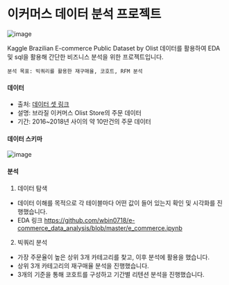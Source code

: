 # 이커머스 데이터 분석 프로젝트
![image](https://github.com/wbin0718/e-commerce_data_analysis/assets/104637982/f6a3f9a2-8a1e-495e-a5e7-8f310044521b)

Kaggle Brazilian E-commerce Public Dataset by Olist 데이터를 활용하여 EDA 및 sql을 활용해 간단한 비즈니스 분석을 위한 프로젝트입니다.

`분석 목표: 빅쿼리를 활용한 재구매율, 코호트, RFM 분석`

#### 데이터

* 출처: [데이터 셋 링크](https://www.kaggle.com/datasets/olistbr/brazilian-ecommerce)
* 설명: 브라질 이커머스 Olist Store의 주문 데이터
* 기간: 2016~2018년 사이의 약 10만건의 주문 데이터

#### 데이터 스키마
 
![image](https://github.com/wbin0718/e-commerce_data_analysis/assets/104637982/2d9cfc02-1a09-405b-9e22-673e5c12f211)

#### 분석

1) 데이터 탐색
  * 데이터 이해를 목적으로 각 테이블마다 어떤 값이 들어 있는지 확인 및 시각화를 진행했습니다.
  * EDA 링크 https://github.com/wbin0718/e-commerce_data_analysis/blob/master/e_commerce.ipynb
2) 빅쿼리 분석
  * 가장 주문율이 높은 상위 3개 카테고리를 찾고, 이후 분석에 활용을 했습니다.
  * 상위 3개 카테고리의 재구매율 분석을 진행했습니다.
  * 3개의 기준을 통해 코호트를 구성하고 기간별 리텐션 분석을 진행했습니다.

